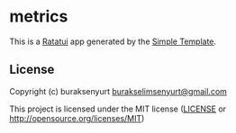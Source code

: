 # metrics

This is a [Ratatui] app generated by the [Simple Template].

[Ratatui]: https://ratatui.rs
[Simple Template]: https://github.com/ratatui/templates/tree/main/simple

## License

Copyright (c) buraksenyurt <burakselimsenyurt@gmail.com>

This project is licensed under the MIT license ([LICENSE] or <http://opensource.org/licenses/MIT>)

[LICENSE]: ./LICENSE

